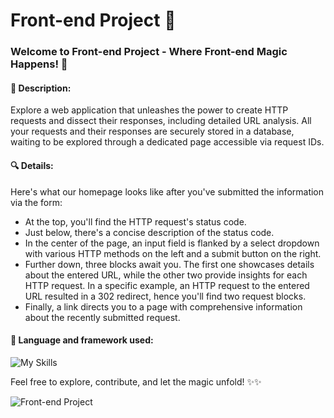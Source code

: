 # Front-end Project 🌌

### **Welcome to Front-end Project - Where Front-end Magic Happens!** 🚀

#### 📜 **Description:**
Explore a web application that unleashes the power to create HTTP requests and dissect their responses, including detailed URL analysis. All your requests and their responses are securely stored in a database, waiting to be explored through a dedicated page accessible via request IDs.

#### 🔍 **Details:**
Here's what our homepage looks like after you've submitted the information via the form:

- At the top, you'll find the HTTP request's status code.
- Just below, there's a concise description of the status code.
- In the center of the page, an input field is flanked by a select dropdown with various HTTP methods on the left and a submit button on the right.
- Further down, three blocks await you. The first one showcases details about the entered URL, while the other two provide insights for each HTTP request. In a specific example, an HTTP request to the entered URL resulted in a 302 redirect, hence you'll find two request blocks.
- Finally, a link directs you to a page with comprehensive information about the recently submitted request.

#### 🔧 **Language and framework used:**
![My Skills](https://skillicons.dev/icons?i=react)

Feel free to explore, contribute, and let the magic unfold! ✨✨

![Front-end Project](https://github.com/FrancescoIMGentile/FrontEndProject/assets/120559193/16b9cef4-ce73-4e88-aa07-146ad6e7e39e)
